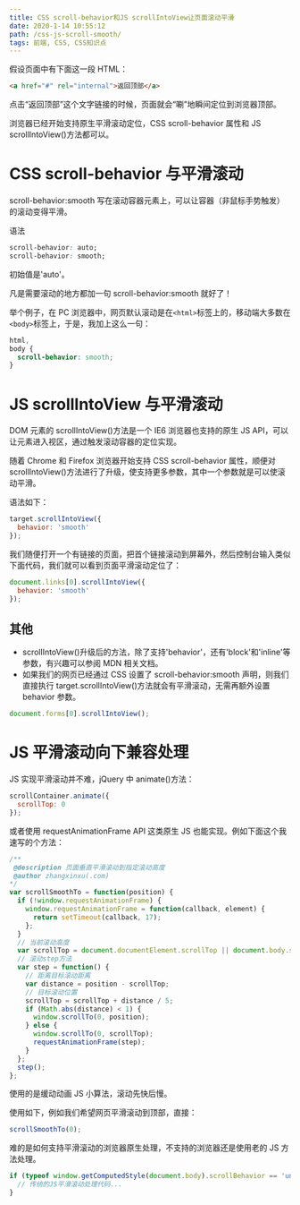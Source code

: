 ```yaml
---
title: CSS scroll-behavior和JS scrollIntoView让页面滚动平滑
date: 2020-1-14 10:55:12
path: /css-js-scroll-smooth/
tags: 前端, CSS, CSS知识点
---
```


假设页面中有下面这一段 HTML：

```html
<a href="#" rel="internal">返回顶部</a>
```

点击“返回顶部”这个文字链接的时候，页面就会“唰”地瞬间定位到浏览器顶部。

浏览器已经开始支持原生平滑滚动定位，CSS scroll-behavior 属性和 JS scrollIntoView()方法都可以。

# CSS scroll-behavior 与平滑滚动

scroll-behavior:smooth 写在滚动容器元素上，可以让容器（非鼠标手势触发）的滚动变得平滑。

语法

```css
scroll-behavior: auto;
scroll-behavior: smooth;
```

初始值是'auto'。

凡是需要滚动的地方都加一句 scroll-behavior:smooth 就好了！

举个例子，在 PC 浏览器中，网页默认滚动是在`<html>`标签上的，移动端大多数在`<body>`标签上，于是，我加上这么一句：

```css
html,
body {
  scroll-behavior: smooth;
}
```

# JS scrollIntoView 与平滑滚动

DOM 元素的 scrollIntoView()方法是一个 IE6 浏览器也支持的原生 JS API，可以让元素进入视区，通过触发滚动容器的定位实现。

随着 Chrome 和 Firefox 浏览器开始支持 CSS scroll-behavior 属性，顺便对 scrollIntoView()方法进行了升级，使支持更多参数，其中一个参数就是可以使滚动平滑。

语法如下：

```js
target.scrollIntoView({
  behavior: 'smooth'
});
```

我们随便打开一个有链接的页面，把首个链接滚动到屏幕外，然后控制台输入类似下面代码，我们就可以看到页面平滑滚动定位了：

```js
document.links[0].scrollIntoView({
  behavior: 'smooth'
});
```

## 其他

-  scrollIntoView()升级后的方法，除了支持'behavior'，还有'block'和'inline'等参数，有兴趣可以参阅 MDN 相关文档。
-  如果我们的网页已经通过 CSS 设置了 scroll-behavior:smooth 声明，则我们直接执行 target.scrollIntoView()方法就会有平滑滚动，无需再额外设置 behavior 参数。

  ```js
  document.forms[0].scrollIntoView();
  ```

# JS 平滑滚动向下兼容处理

JS 实现平滑滚动并不难，jQuery 中 animate()方法：

```js
scrollContainer.animate({
  scrollTop: 0
});
```

或者使用 requestAnimationFrame API 这类原生 JS 也能实现。例如下面这个我速写的个方法：

```js
/**
 @description 页面垂直平滑滚动到指定滚动高度
 @author zhangxinxu(.com)
*/
var scrollSmoothTo = function(position) {
  if (!window.requestAnimationFrame) {
    window.requestAnimationFrame = function(callback, element) {
      return setTimeout(callback, 17);
    };
  }
  // 当前滚动高度
  var scrollTop = document.documentElement.scrollTop || document.body.scrollTop;
  // 滚动step方法
  var step = function() {
    // 距离目标滚动距离
    var distance = position - scrollTop;
    // 目标滚动位置
    scrollTop = scrollTop + distance / 5;
    if (Math.abs(distance) < 1) {
      window.scrollTo(0, position);
    } else {
      window.scrollTo(0, scrollTop);
      requestAnimationFrame(step);
    }
  };
  step();
};
```

使用的是缓动动画 JS 小算法，滚动先快后慢。

使用如下，例如我们希望网页平滑滚动到顶部，直接：

```js
scrollSmoothTo(0);
```

难的是如何支持平滑滚动的浏览器原生处理，不支持的浏览器还是使用老的 JS 方法处理。

```js
if (typeof window.getComputedStyle(document.body).scrollBehavior == 'undefined') {
  // 传统的JS平滑滚动处理代码...
}
```
